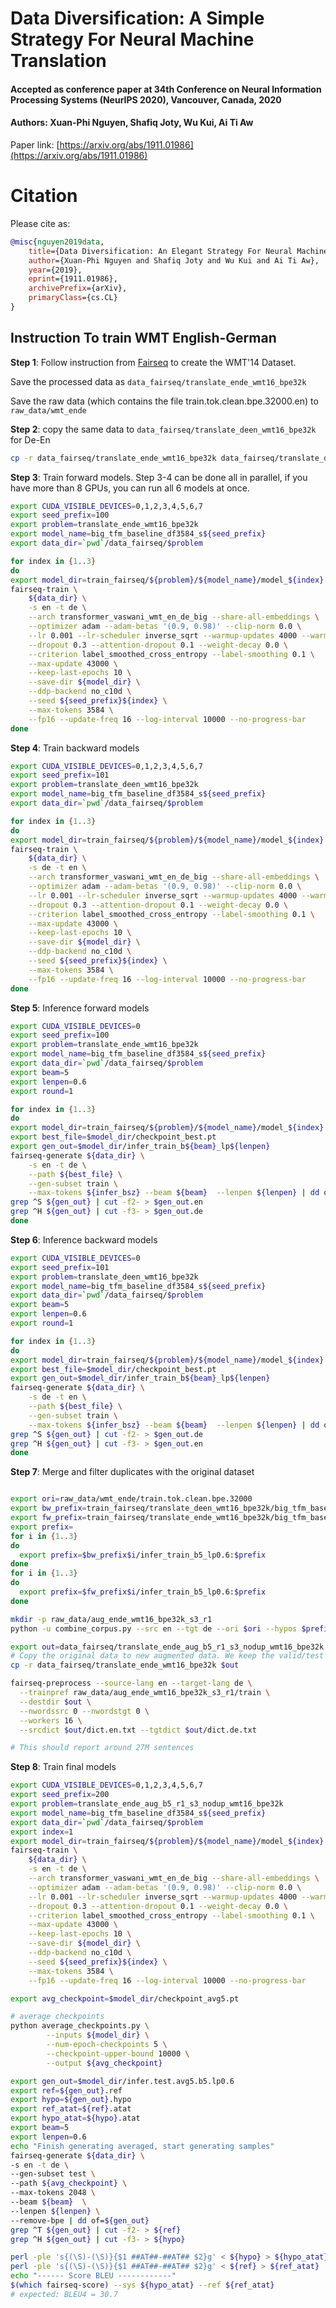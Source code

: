 # Data Diversification: A Simple Strategy For Neural Machine Translation
#### Accepted as conference paper at 34th Conference on Neural Information Processing Systems (NeurIPS 2020), Vancouver, Canada, 2020
#### Authors: Xuan-Phi Nguyen, Shafiq Joty, Wu Kui, Ai Ti Aw

Paper link: [https://arxiv.org/abs/1911.01986](https://arxiv.org/abs/1911.01986)

# Citation

Please cite as:

```bibtex
@misc{nguyen2019data,
    title={Data Diversification: An Elegant Strategy For Neural Machine Translation},
    author={Xuan-Phi Nguyen and Shafiq Joty and Wu Kui and Ai Ti Aw},
    year={2019},
    eprint={1911.01986},
    archivePrefix={arXiv},
    primaryClass={cs.CL}
}
```


## Instruction To train WMT English-German

**Step 1**: Follow instruction from [Fairseq](https://github.com/pytorch/fairseq/tree/master/examples/translation) to create
the WMT'14 Dataset. 

Save the processed data as ``data_fairseq/translate_ende_wmt16_bpe32k``

Save the raw data (which contains the file train.tok.clean.bpe.32000.en) to ``raw_data/wmt_ende`` 

**Step 2**: copy the same data to ``data_fairseq/translate_deen_wmt16_bpe32k`` for De-En
```bash
cp -r data_fairseq/translate_ende_wmt16_bpe32k data_fairseq/translate_deen_wmt16_bpe32k
```


**Step 3**: Train forward models. Step 3-4 can be done all in parallel, if you have more than 8 GPUs, you can run all 6 models at once. 
```bash
export CUDA_VISIBLE_DEVICES=0,1,2,3,4,5,6,7
export seed_prefix=100
export problem=translate_ende_wmt16_bpe32k
export model_name=big_tfm_baseline_df3584_s${seed_prefix}
export data_dir=`pwd`/data_fairseq/$problem

for index in {1..3}
do
export model_dir=train_fairseq/${problem}/${model_name}/model_${index}
fairseq-train \
    ${data_dir} \
    -s en -t de \
    --arch transformer_vaswani_wmt_en_de_big --share-all-embeddings \
    --optimizer adam --adam-betas '(0.9, 0.98)' --clip-norm 0.0 \
    --lr 0.001 --lr-scheduler inverse_sqrt --warmup-updates 4000 --warmup-init-lr 1e-07 \
    --dropout 0.3 --attention-dropout 0.1 --weight-decay 0.0 \
    --criterion label_smoothed_cross_entropy --label-smoothing 0.1 \
    --max-update 43000 \
    --keep-last-epochs 10 \
    --save-dir ${model_dir} \
    --ddp-backend no_c10d \
    --seed ${seed_prefix}${index} \
    --max-tokens 3584 \
    --fp16 --update-freq 16 --log-interval 10000 --no-progress-bar
done
```


**Step 4**: Train backward models
```bash
export CUDA_VISIBLE_DEVICES=0,1,2,3,4,5,6,7
export seed_prefix=101
export problem=translate_deen_wmt16_bpe32k
export model_name=big_tfm_baseline_df3584_s${seed_prefix}
export data_dir=`pwd`/data_fairseq/$problem

for index in {1..3}
do
export model_dir=train_fairseq/${problem}/${model_name}/model_${index}
fairseq-train \
    ${data_dir} \
    -s de -t en \
    --arch transformer_vaswani_wmt_en_de_big --share-all-embeddings \
    --optimizer adam --adam-betas '(0.9, 0.98)' --clip-norm 0.0 \
    --lr 0.001 --lr-scheduler inverse_sqrt --warmup-updates 4000 --warmup-init-lr 1e-07 \
    --dropout 0.3 --attention-dropout 0.1 --weight-decay 0.0 \
    --criterion label_smoothed_cross_entropy --label-smoothing 0.1 \
    --max-update 43000 \
    --keep-last-epochs 10 \
    --save-dir ${model_dir} \
    --ddp-backend no_c10d \
    --seed ${seed_prefix}${index} \
    --max-tokens 3584 \
    --fp16 --update-freq 16 --log-interval 10000 --no-progress-bar
done
```


**Step 5**: Inference forward models

```bash
export CUDA_VISIBLE_DEVICES=0
export seed_prefix=100
export problem=translate_ende_wmt16_bpe32k
export model_name=big_tfm_baseline_df3584_s${seed_prefix}
export data_dir=`pwd`/data_fairseq/$problem
export beam=5
export lenpen=0.6
export round=1

for index in {1..3}
do
export model_dir=train_fairseq/${problem}/${model_name}/model_${index}
export best_file=$model_dir/checkpoint_best.pt
export gen_out=$model_dir/infer_train_b${beam}_lp${lenpen}
fairseq-generate ${data_dir} \
    -s en -t de \
    --path ${best_file} \
    --gen-subset train \
    --max-tokens ${infer_bsz} --beam ${beam}  --lenpen ${lenpen} | dd of=$gen_out
grep ^S ${gen_out} | cut -f2- > $gen_out.en
grep ^H ${gen_out} | cut -f3- > $gen_out.de
done

```


**Step 6**: Inference backward models

```bash
export CUDA_VISIBLE_DEVICES=0
export seed_prefix=101
export problem=translate_deen_wmt16_bpe32k
export model_name=big_tfm_baseline_df3584_s${seed_prefix}
export data_dir=`pwd`/data_fairseq/$problem
export beam=5
export lenpen=0.6
export round=1

for index in {1..3}
do
export model_dir=train_fairseq/${problem}/${model_name}/model_${index}
export best_file=$model_dir/checkpoint_best.pt
export gen_out=$model_dir/infer_train_b${beam}_lp${lenpen}
fairseq-generate ${data_dir} \
    -s de -t en \
    --path ${best_file} \
    --gen-subset train \
    --max-tokens ${infer_bsz} --beam ${beam}  --lenpen ${lenpen} | dd of=$gen_out
grep ^S ${gen_out} | cut -f2- > $gen_out.de
grep ^H ${gen_out} | cut -f3- > $gen_out.en
done

```

**Step 7**: Merge and filter duplicates with the original dataset

```bash

export ori=raw_data/wmt_ende/train.tok.clean.bpe.32000
export bw_prefix=train_fairseq/translate_deen_wmt16_bpe32k/big_tfm_baseline_df3584_s101/model_
export fw_prefix=train_fairseq/translate_ende_wmt16_bpe32k/big_tfm_baseline_df3584_s100/model_
export prefix=
for i in {1..3}
do
  export prefix=$bw_prefix$i/infer_train_b5_lp0.6:$prefix
done
for i in {1..3}
do
  export prefix=$fw_prefix$i/infer_train_b5_lp0.6:$prefix
done

mkdir -p raw_data/aug_ende_wmt16_bpe32k_s3_r1
python -u combine_corpus.py --src en --tgt de --ori $ori --hypos $prefix --dir raw_data/aug_ende_wmt16_bpe32k_s3_r1 --out train

export out=data_fairseq/translate_ende_aug_b5_r1_s3_nodup_wmt16_bpe32k
# Copy the original data to new augmented data. We keep the valid/test set the same, only change the train set
cp -r data_fairseq/translate_ende_wmt16_bpe32k $out

fairseq-preprocess --source-lang en --target-lang de \
  --trainpref raw_data/aug_ende_wmt16_bpe32k_s3_r1/train \
  --destdir $out \
  --nwordssrc 0 --nwordstgt 0 \
  --workers 16 \
  --srcdict $out/dict.en.txt --tgtdict $out/dict.de.txt

# This should report around 27M sentences
```

**Step 8**: Train final models

```bash
export CUDA_VISIBLE_DEVICES=0,1,2,3,4,5,6,7
export seed_prefix=200
export problem=translate_ende_aug_b5_r1_s3_nodup_wmt16_bpe32k
export model_name=big_tfm_baseline_df3584_s${seed_prefix}
export data_dir=`pwd`/data_fairseq/$problem
export index=1
export model_dir=train_fairseq/${problem}/${model_name}/model_${index}
fairseq-train \
    ${data_dir} \
    -s en -t de \
    --arch transformer_vaswani_wmt_en_de_big --share-all-embeddings \
    --optimizer adam --adam-betas '(0.9, 0.98)' --clip-norm 0.0 \
    --lr 0.001 --lr-scheduler inverse_sqrt --warmup-updates 4000 --warmup-init-lr 1e-07 \
    --dropout 0.3 --attention-dropout 0.1 --weight-decay 0.0 \
    --criterion label_smoothed_cross_entropy --label-smoothing 0.1 \
    --max-update 43000 \
    --keep-last-epochs 10 \
    --save-dir ${model_dir} \
    --ddp-backend no_c10d \
    --seed ${seed_prefix}${index} \
    --max-tokens 3584 \
    --fp16 --update-freq 16 --log-interval 10000 --no-progress-bar

export avg_checkpoint=$model_dir/checkpoint_avg5.pt

# average checkpoints
python average_checkpoints.py \
        --inputs ${model_dir} \
        --num-epoch-checkpoints 5 \
        --checkpoint-upper-bound 10000 \
        --output ${avg_checkpoint}

export gen_out=$model_dir/infer.test.avg5.b5.lp0.6
export ref=${gen_out}.ref
export hypo=${gen_out}.hypo
export ref_atat=${ref}.atat
export hypo_atat=${hypo}.atat
export beam=5
export lenpen=0.6
echo "Finish generating averaged, start generating samples"
fairseq-generate ${data_dir} \
-s en -t de \
--gen-subset test \
--path ${avg_checkpoint} \
--max-tokens 2048 \
--beam ${beam}  \
--lenpen ${lenpen} \
--remove-bpe | dd of=${gen_out}
grep ^T ${gen_out} | cut -f2- > ${ref}
grep ^H ${gen_out} | cut -f3- > ${hypo}

perl -ple 's{(\S)-(\S)}{$1 ##AT##-##AT## $2}g' < ${hypo} > ${hypo_atat}
perl -ple 's{(\S)-(\S)}{$1 ##AT##-##AT## $2}g' < ${ref} > ${ref_atat}
echo "------ Score BLEU ------------"
$(which fairseq-score) --sys ${hypo_atat} --ref ${ref_atat}
# expected: BLEU4 = 30.7 
```



